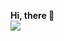 
  <b>Hi, there 👾</b>
  <br>
  <a href="https://skillicons.dev">
    <img src="https://skillicons.dev/icons?i=javascript,typescript,rust,go" />
  </a>
